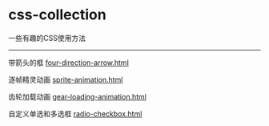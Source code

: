 # css-collection
一些有趣的CSS使用方法

***

带箭头的框 [four-direction-arrow.html](http://htmlpreview.github.io/?https://github.com/YopheeHsin/css-collection/blob/master/four-direction-arrow.html)

逐帧精灵动画 [sprite-animation.html](http://htmlpreview.github.io/?https://github.com/YopheeHsin/css-collection/blob/master/sprite-animation.html)

齿轮加载动画 [gear-loading-animation.html](http://htmlpreview.github.io/?https://github.com/YopheeHsin/css-collection/blob/master/gear-loading-animation.html)

自定义单选和多选框 [radio-checkbox.html](http://htmlpreview.github.io/?https://github.com/YopheeHsin/css-collection/blob/master/radio-checkbox.html)